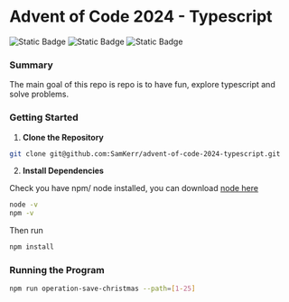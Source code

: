 # Advent of Code 2024 - Typescript

![Static Badge](https://img.shields.io/badge/language-typescript-blue)
![Static Badge](https://img.shields.io/badge/days_completed-6-green)
![Static Badge](https://img.shields.io/badge/christmas_saved-false-red)

### Summary

The main goal of this repo is repo is to have fun, explore typescript and solve problems.

### Getting Started

1. **Clone the Repository**

```bash
git clone git@github.com:SamKerr/advent-of-code-2024-typescript.git
```

2. **Install Dependencies**

Check you have npm/ node installed, you can download [node here](https://nodejs.org/en)

```bash
node -v
npm -v
```

Then run

```bash
npm install
```

### Running the Program

```bash
npm run operation-save-christmas --path=[1-25]
```
